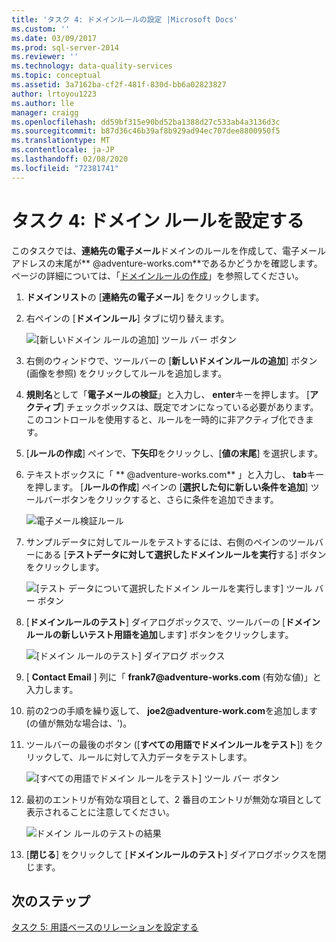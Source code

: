 ```yaml
---
title: 'タスク 4: ドメインルールの設定 |Microsoft Docs'
ms.custom: ''
ms.date: 03/09/2017
ms.prod: sql-server-2014
ms.reviewer: ''
ms.technology: data-quality-services
ms.topic: conceptual
ms.assetid: 3a7162ba-cf2f-481f-830d-bb6a02823827
author: lrtoyou1223
ms.author: lle
manager: craigg
ms.openlocfilehash: dd59bf315e90bd52ba1388d27c533ab4a3136d3c
ms.sourcegitcommit: b87d36c46b39af8b929ad94ec707dee8800950f5
ms.translationtype: MT
ms.contentlocale: ja-JP
ms.lasthandoff: 02/08/2020
ms.locfileid: "72381741"
---
```

# <a name="task-4-setting-domain-rules"></a>タスク 4: ドメイン ルールを設定する
  このタスクでは、**連絡先の電子メール**ドメインのルールを作成して、電子メールアドレスの末尾が** \@adventure-works.com**であるかどうかを確認します。 ページの詳細については、「[ドメインルールの作成](https://msdn.microsoft.com/library/hh510397.aspx)」を参照してください。  
  
1.  **ドメインリスト**の [**連絡先の電子メール**] をクリックします。  
  
2.  右ペインの [**ドメインルール**] タブに切り替えます。  
  
     ![[新しいドメイン ルールの追加] ツール バー ボタン](../../2014/tutorials/media/et-settingdomainrules-01.jpg "[新しいドメイン ルールの追加] ツール バー ボタン")  
  
3.  右側のウィンドウで、ツールバーの [**新しいドメインルールの追加**] ボタン (画像を参照) をクリックしてルールを追加します。  
  
4.  **規則名**として「**電子メールの検証**」と入力し、 **enter**キーを押します。 [**アクティブ**] チェックボックスは、既定でオンになっている必要があります。 このコントロールを使用すると、ルールを一時的に非アクティブ化できます。  
  
5.  [**ルールの作成**] ペインで、**下矢印**をクリックし、[**値の末尾**] を選択します。  
  
6.  テキストボックスに「 ** \@adventure-works.com** 」と入力し、 **tab**キーを押します。 [**ルールの作成**] ペインの [**選択した句に新しい条件を追加**] ツールバーボタンをクリックすると、さらに条件を追加できます。  
  
     ![電子メール検証ルール](../../2014/tutorials/media/et-settingdomainrules-02.jpg "電子メール検証ルール")  
  
7.  サンプルデータに対してルールをテストするには、右側のペインのツールバーにある [**テストデータに対して選択したドメインルールを実行**する] ボタンをクリックします。  
  
     ![[テスト データについて選択したドメイン ルールを実行します] ツール バー ボタン](../../2014/tutorials/media/et-settingdomainrules-03.jpg "[テスト データについて選択したドメイン ルールを実行します] ツール バー ボタン")  
  
8.  [**ドメインルールのテスト**] ダイアログボックスで、ツールバーの [**ドメインルールの新しいテスト用語を追加**します] ボタンをクリックします。  
  
     ![[ドメイン ルールのテスト] ダイアログ ボックス](../../2014/tutorials/media/et-settingdomainrules-04.jpg "[ドメイン ルールのテスト] ダイアログ ボックス")  
  
9. [ **Contact Email** ] 列に「 **frank7\@adventure-works.com** (有効な値)」と入力します。  
  
10. 前の2つの手順を繰り返して、 **joe2\@adventure-work.com**を追加します (の値が無効な場合は、')。  
  
11. ツールバーの最後のボタン ([**すべての用語でドメインルールをテスト**]) をクリックして、ルールに対して入力データをテストします。  
  
     ![[すべての用語でドメイン ルールをテスト] ツール バー ボタン](../../2014/tutorials/media/et-settingdomainrules-05.jpg "[すべての用語でドメイン ルールをテスト] ツール バー ボタン")  
  
12. 最初のエントリが有効な項目として、2 番目のエントリが無効な項目として表示されることに注意してください。  
  
     ![ドメイン ルールのテストの結果](../../2014/tutorials/media/et-settingdomainrules-06.jpg "ドメイン ルールのテストの結果")  
  
13. [**閉じる**] をクリックして [**ドメインルールのテスト**] ダイアログボックスを閉じます。  
  
## <a name="next-step"></a>次のステップ  
 [タスク 5: 用語ベースのリレーションを設定する](../../2014/tutorials/task-5-setting-term-based-relationships.md)  
  
  
